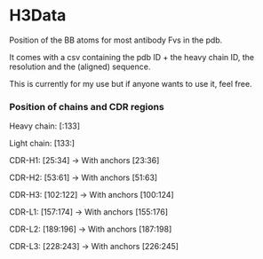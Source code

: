 # H3Data

Position of the BB atoms for most antibody Fvs in the pdb. 

It comes with a csv containing the pdb ID + the heavy chain ID, the resolution and the (aligned) sequence.

This is currently for my use but if anyone wants to use it, feel free.

### Position of chains and CDR regions


Heavy chain: [:133]

Light chain: [133:]

CDR-H1: [25:34] -> With anchors [23:36]

CDR-H2: [53:61] -> With anchors [51:63]

CDR-H3: [102:122] -> With anchors [100:124]

CDR-L1: [157:174] -> With anchors [155:176]

CDR-L2: [189:196] -> With anchors [187:198]

CDR-L3: [228:243] -> With anchors [226:245]


